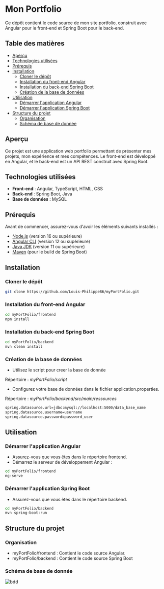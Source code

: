 # Mon Portfolio

Ce dépôt contient le code source de mon site portfolio, construit avec Angular pour le front-end et Spring Boot pour le back-end.

## Table des matières

- [Aperçu](#aperçu)
- [Technologies utilisées](#technologies-utilisées)
- [Prérequis](#prérequis)
- [Installation](#installation)
  - [Cloner le dépôt](#cloner-le-dépôt)
  - [Installation du front-end Angular](#installation-du-front-end-angular)
  - [Installation du back-end Spring Boot](#installation-du-back-end-spring-boot)
  - [Création de la base de données](#création-de-la-base-de-données)
- [Utilisation](#utilisation)
  - [Démarrer l'application Angular](#démarrer-lapplication-angular)
  - [Démarrer l'application Spring Boot](#démarrer-lapplication-spring-boot)
- [Structure du projet](#structure-du-projet)
  - [Organisation](#organisation)
  - [Schéma de base de donnée](#schéma-de-base-de-donnée)

## Aperçu

Ce projet est une application web portfolio permettant de présenter mes projets, mon expérience et mes compétences. Le front-end est développé en Angular, et le back-end est un API REST construit avec Spring Boot.

## Technologies utilisées

- **Front-end** : Angular, TypeScript, HTML, CSS
- **Back-end** : Spring Boot, Java
- **Base de données** : MySQL

## Prérequis

Avant de commencer, assurez-vous d'avoir les éléments suivants installés :

- [Node.js](https://nodejs.org/) (version 16 ou supérieure)
- [Angular CLI](https://angular.io/cli) (version 12 ou supérieure)
- [Java JDK](https://www.oracle.com/java/technologies/javase-jdk11-downloads.html) (version 11 ou supérieure)
- [Maven](https://maven.apache.org/) (pour le build de Spring Boot)


## Installation

### Cloner le dépôt

```bash
git clone https://github.com/Louis-Philippe86/myPortFolio.git
````

### Installation du front-end Angular
```bash
cd myPortFolio/frontend
npm install
````
### Installation du back-end Spring Boot
```bash
cd myPortFolio/backend
mvn clean install
````
### Création de la base de données
- Utilisez le script pour creer la base de donnée

Répertoire :  _myPortFolio/script_

- Configurez votre base de données dans le fichier application.properties.

Répertoire :  _myPortFolio/backend/src/main/ressources_

```bash
spring.datasource.url=jdbc:mysql://localhost:5000/data_base_name
spring.datasource.username=username
spring.datasource.password=password_user
````

## Utilisation
### Démarrer l'application Angular
- Assurez-vous que vous êtes dans le répertoire frontend.
- Démarrez le serveur de développement Angular :
```bash
cd myPortFolio/frontend
ng-serve
````
### Démarrer l'application Spring Boot
- Assurez-vous que vous êtes dans le répertoire backend.
```bash
cd myPortFolio/backend
mvn spring-boot:run
````

## Structure du projet
### Organisation
- myPortFolio/frontend  : Contient le code source Angular.
- myPortFolio/backend : Contient le code source Spring Boot

### Schéma de base de donnée
![bdd](frontend/src/assets/bddShéma.JPG)